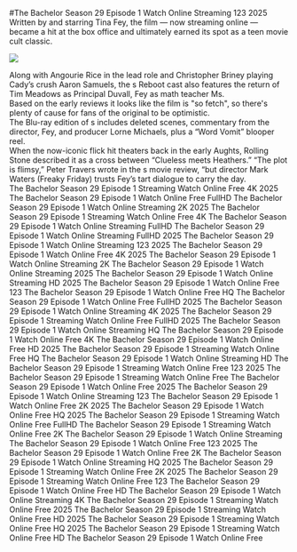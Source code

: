 #The Bachelor Season 29 Episode 1 Watch Online Streaming 123 2025  
Written by and starring Tina Fey, the film — now streaming online — became a hit at the box office and ultimately earned its spot as a teen movie cult classic.  
  
[![](https://i.imgur.com/qSNzIqt.png)](https://movie.rssnews.media/UdKNjKk.php)  
  
Along with Angourie Rice in the lead role and Christopher Briney playing Cady’s crush Aaron Samuels, the s Reboot cast also features the return of Tim Meadows as Principal Duvall, Fey as math teacher Ms.  
Based on the early reviews it looks like the film is "so fetch", so there's plenty of cause for fans of the original to be optimistic.  
The Blu-ray edition of s includes deleted scenes, commentary from the director, Fey, and producer Lorne Michaels, plus a “Word Vomit” blooper reel.  
When the now-iconic flick hit theaters back in the early Aughts, Rolling Stone described it as a cross between “Clueless meets Heathers.” “The plot is flimsy,” Peter Travers wrote in the s movie review, “but director Mark Waters (Freaky Friday) trusts Fey’s tart dialogue to carry the day.  
The Bachelor Season 29 Episode 1 Streaming Watch Online Free 4K 2025
The Bachelor Season 29 Episode 1 Watch Online Free FullHD
The Bachelor Season 29 Episode 1 Watch Online Streaming 2K 2025
The Bachelor Season 29 Episode 1 Streaming Watch Online Free 4K
The Bachelor Season 29 Episode 1 Watch Online Streaming FullHD
The Bachelor Season 29 Episode 1 Watch Online Streaming FullHD 2025
The Bachelor Season 29 Episode 1 Watch Online Streaming 123 2025
The Bachelor Season 29 Episode 1 Watch Online Free 4K 2025
The Bachelor Season 29 Episode 1 Watch Online Streaming 2K
The Bachelor Season 29 Episode 1 Watch Online Streaming 2025
The Bachelor Season 29 Episode 1 Watch Online Streaming HD 2025
The Bachelor Season 29 Episode 1 Watch Online Free 123
The Bachelor Season 29 Episode 1 Watch Online Free HQ
The Bachelor Season 29 Episode 1 Watch Online Free FullHD 2025
The Bachelor Season 29 Episode 1 Watch Online Streaming 4K 2025
The Bachelor Season 29 Episode 1 Streaming Watch Online Free FullHD 2025
The Bachelor Season 29 Episode 1 Watch Online Streaming HQ
The Bachelor Season 29 Episode 1 Watch Online Free 4K
The Bachelor Season 29 Episode 1 Watch Online Free HD 2025
The Bachelor Season 29 Episode 1 Streaming Watch Online Free HQ
The Bachelor Season 29 Episode 1 Watch Online Streaming HD
The Bachelor Season 29 Episode 1 Streaming Watch Online Free 123 2025
The Bachelor Season 29 Episode 1 Streaming Watch Online Free
The Bachelor Season 29 Episode 1 Watch Online Free 2025
The Bachelor Season 29 Episode 1 Watch Online Streaming 123
The Bachelor Season 29 Episode 1 Watch Online Free 2K 2025
The Bachelor Season 29 Episode 1 Watch Online Free HQ 2025
The Bachelor Season 29 Episode 1 Streaming Watch Online Free FullHD
The Bachelor Season 29 Episode 1 Streaming Watch Online Free 2K
The Bachelor Season 29 Episode 1 Watch Online Streaming
The Bachelor Season 29 Episode 1 Watch Online Free 123 2025
The Bachelor Season 29 Episode 1 Watch Online Free 2K
The Bachelor Season 29 Episode 1 Watch Online Streaming HQ 2025
The Bachelor Season 29 Episode 1 Streaming Watch Online Free 2K 2025
The Bachelor Season 29 Episode 1 Streaming Watch Online Free 123
The Bachelor Season 29 Episode 1 Watch Online Free HD
The Bachelor Season 29 Episode 1 Watch Online Streaming 4K
The Bachelor Season 29 Episode 1 Streaming Watch Online Free 2025
The Bachelor Season 29 Episode 1 Streaming Watch Online Free HD 2025
The Bachelor Season 29 Episode 1 Streaming Watch Online Free HQ 2025
The Bachelor Season 29 Episode 1 Streaming Watch Online Free HD
The Bachelor Season 29 Episode 1 Watch Online Free